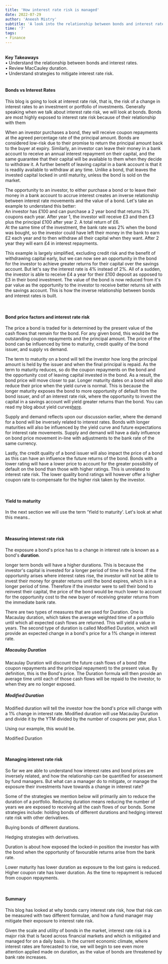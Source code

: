 ```yaml
---
title: 'How interest rate risk is managed'
date: 2022-07-29
author: 'Aneesh Mistry'
subtitle: 'A look into the relationship between bonds and interest rate and how risk is managed.'
time: '7'
tags:
- Finance
---
```

<br>
<strong>Key Takeaways</strong><br>
&#8226; Understand the relationship between bonds and interest rates.<br>
&#8226; Review MacCauley duration.<br>
&#8226; Understand strategies to mitigate interest rate risk.<br>

<br>
<h4>Bonds vs Interest Rates</h4>
<p>
This blog is going to look at interest rate risk, that is, the risk of a change in interest rates to an investment or portfolio of investments. Generally speaking when we talk about interest rate risk, we will look at bonds. Bonds are most highly exposed to interest rate risk because of their relationship with them
</p>
<p>
When an investor purchases a bond, they will receive coupon repayments at the agreed percentage rate of the principal amount. Bonds are considered low-risk due to their promise to return the principal amount back to the buyer at expiry. Similarly, an investor can leave their money in a bank account to receive an annual interest repayment on their capital, and the same guarantee that their capital will be available to them when they decide to withdraw it. A further benefit of leaving capital in a bank account is that it is readily available to withdraw at any time. Unlike a bond, that leaves the invested capital locked in until maturity, unless the bond is sold on the market. 
</p>
<p>
The opportunity to an investor, to either purchase a bond or to leave their money in a bank account to accrue interest creates an inverse relationship between interest rate movements and the value of a bond. Let's take an example to understand this better:<br>
An investor has £100 and can purchase a 2 year bond that returns 3% coupons each year. After year 1, the investor will receive £3 and then £3 plus the principal £100 after year 2. A total return of £6. <br>
At the same time of the investment, the bank rate was 2% when the bond was bought, so the investor could have left their money in the bank to earn £2 each year and to then withdraw all their capital when they want. After 2 year they will earn £4 in interest repayments. 
</p>
<p>
This example is largely simplified, excluding credit risk and the benefit of withdrawing capital early, but we can now see an opportunity in the bond for the investor to achieve greater returns for their capital over the savings account. But let's say the interest rate is 4% instead of 2%. All of a sudden, the investor is able to receive £4 a year for their £100 deposit as opposed to £3 in their bond investment. The value of the bond is now reduced from it's par value as the opportunity to the investor to receive better returns sit with the savings account. This is how the inverse relationship between bonds and interest rates is built.
</p>

<br>
<h4>Bond price factors and interest rate risk</h4>
<p>
The price a bond is traded for is determined by the present value of the cash flows that remain for the bond. For any given bond, this would be the outstanding coupon repayments and the principal amount. The price of the bond can be influenced by time to maturity, credit quality of the bond issuer, and supply vs demand. 
</p>
<p>
The term to maturity on a bond will tell the investor how long the principal amount is held by the issuer and when the final principal is repaid. As the term to maturity reduces, so do the coupon repayments on the bond and the opportunity cost of leaving capital invested in the bond. As a result, the bond price will move closer to par. Longer maturity dates on a bond will also reduce their price when the yield curve is normal. This is because the longer maturity exposes the bond to more opportunity of default from the bond issuer, and of an interest rate risk, where the opportunity to invest the capital in a savings account will yield greater returns than the bond. You can read my blog about yield curves<a href="https://aneesh.co.uk/an-introduction-to-yield-curves" target="_blank">here</a>.
</p>
<p>
Supply and demand reflects upon our discussion earlier, where the demand for a bond will be inversely related to interest rates. Bonds with longer maturities will also be influenced by the yield curve and future expectations for interest rate movements. Supply and demand will have a daily influence on bond price movement in-line with adjustments to the bank rate of the same currency. 
</p>
<p>
Lastly, the credit quality of a bond issuer will also impact the price of a bond as this can have an influence the future returns of the bond. Bonds with a lower rating will have a lower price to account for the greater possibility of default on the bond than those with higher ratings. This is unrelated to interest rate risk. The lower quality bond ratings will however offer a higher coupon rate to compensate for the higher risk taken by the investor.
</p>

<br>
<h4>Yield to maturity</h4>
<p>
In the next section we will use the term 'Yield to maturity'. Let's look at what this means..
<br>

</p>
<br>
<h4>Measuring interest rate risk</h4>
<p>
The exposure a bond's price has to a change in interest rate is known as a bond's <strong>duration</strong>. 

longer term bonds will have a higher durations. This is because the investor's capital is invested for a longer period of time in the bond. If the opportunity arises where interest rates rise, the investor will not be able to invest their money for greater returns until the bond expires, which is in a longer period of time. Therefore if the investor were to sell their bond to reinvest their capital, the price of the bond would be much lower to account for the opportunity cost to the new buyer of receiving greater returns from the immediate bank rate. 
</p>
<p>
There are two types of measures that are used for Duration. One is Macaulay duration, which takes the average weighted time of a portfolio until which all expected cash flows are returned. This will yield a value in years. The second type of duration is called Modified Duration, which will provide an expected change in a bond's price for a 1% change in interest rate. 
</p>
<h5>Macaulay Duration</h5>
<p>
Macaulay Duration will discount the future cash flows of a bond (the coupon repayments and the principal repayment) to the present value. By definition, this is the Bond's price. The Duration formula will then provide an average time until each of those cash flows will be repaid to the investor, to when they are no longer exposed. 
</p>
<h5>Modified Duration</h5>
<p>
Modified duration will tell the investor how the bond's price will change with a 1% change in interest rate. Modified duration will use Macaulay Duration and divide it by the YTM divided by the number of coupons per year, plus 1.    
</p>
<p>
Using our example, this would be. 


</p>
<p>
Modified Duration 
</p>

<br>
<h4>Managing interest rate risk</h4>
<p>
So far we are able to understand how interest rates and bond prices are inversely related, and how the relationship can be quantified for assessment by fund managers. But what can a manager do to mitigate, or manage the exposure their investments have towards a change in interest rate?
</p>
<p>
Some of the strategies we mention below will primarily aim to reduce the duration of a portfolio. Reducing duration means reducing the number of years we are exposed to receiving all the cash flows of our bonds. Some strategies include: holding bonds of different durations and hedging interest rate risk with other derivatives.
</p>
<p>
Buying bonds of different durations.

</p>
<p>
Hedging strategies with derivatives.


</p>
<p>

Duration is about how exposed the locked-in position the investor has with the bond when the 
opportunity of favourable returns arise from the bank rate. 

Lower maturity has lower duration as exposure to the lost gains is reduced. 
Higher coupon rate has lower duration. As the time to repayment is reduced from coupon repayments. 

</p>
<br>
<h4>Summary</h4>
<p>
This blog has looked at why bonds carry interest rate risk, how that risk can be measured with two different formulae, and how a fund manager may mitigate their exposure to interest rate risk.
</p>
<p>
Given the scale and utility of bonds in the market, interest rate risk is a major risk that is faced across financial markets and which is mitigated and managed for on a daily basis. In the current economic climate, where interest rates are forecasted to rise, we will begin to see even more attention applied made on duration, as the value of bonds are threatened by bank rate increases. 
</p>
